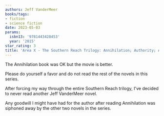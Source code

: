 ```yaml
---
authors: Jeff VanderMeer
books/tags:
- fiction
- science fiction
date: 2023-05-03
params:
  isbn13: '9781443428453'
  year: '2015'
star_rating: 3
title: 'Area X - The Southern Reach Trilogy: Annihilation; Authority; Acceptance'
---
```


The Annihilation book was OK but the movie is better.

Please do yourself a favor and do not read the rest of the novels in this
series.

<!--more-->

After forcing my way through the entire Southern Reach trilogy, I've decided to
never read another Jeff VanderMeer novel.

Any goodwill I might have had for the author after reading Annihilation was
siphoned away by the other two novels in the series.